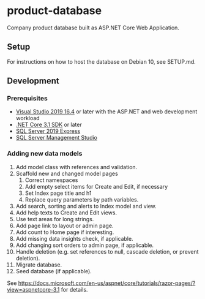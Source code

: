 # product-database
Company product database built as ASP.NET Core Web Application.

## Setup

For instructions on how to host the database on Debian 10, see SETUP.md.

## Development
### Prerequisites

* [Visual Studio 2019 16.4](https://visualstudio.microsoft.com/downloads/?utm_medium=microsoft&utm_source=docs.microsoft.com&utm_campaign=inline+link&utm_content=download+vs2019) or later with the ASP.NET and web development workload
* [.NET Core 3.1 SDK](https://dotnet.microsoft.com/download/dotnet-core/3.1) or later
* [SQL Server 2019 Express](https://www.microsoft.com/en-us/sql-server/sql-server-downloads)
* [SQL Server Management Studio](https://docs.microsoft.com/en-us/sql/ssms/download-sql-server-management-studio-ssms?view=sql-server-ver15)

### Adding new data models

1. Add model class with references and validation.
1. Scaffold new and changed model pages
   1. Correct namespaces
   1. Add empty select items for Create and Edit, if necessary
   1. Set Index page title and h1
   1. Replace query parameters by path variables.
1. Add search, sorting and alerts to Index model and view.
1. Add help texts to Create and Edit views.
1. Use text areas for long strings.
1. Add page link to layout or admin page.
1. Add count to Home page if interesting.
1. Add missing data insights check, if applicable.
1. Add changing sort orders to admin page, if applicable.
1. Handle deletion (e.g. set references to null, cascade deletion, or prevent deletion).
1. Migrate database.
1. Seed database (if applicable).

See https://docs.microsoft.com/en-us/aspnet/core/tutorials/razor-pages/?view=aspnetcore-3.1 for details.

